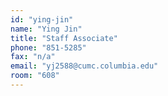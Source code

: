 ```yaml
---
id: "ying-jin"
name: "Ying Jin"
title: "Staff Associate"
phone: "851-5285"
fax: "n/a"
email: "yj2588@cumc.columbia.edu"
room: "608"
---
```

